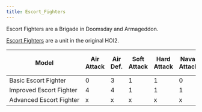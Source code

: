 ```yaml
---
title: Escort_Fighters
---
```

 Escort Fighters are a Brigade in Doomsday and Armageddon.

[Escort Fighters](/wiki/Escort_Fighters_(HOI2) "Escort Fighters (HOI2)") are a unit in the original HOI2.

| Model | Air Attack | Air Def. | Soft Attack | Hard Attack | Naval Attack | Strat Attack | Surface Def | Air Detect | Surface Detect |  | Cost | Build-time | Man-power | Max Speed | Supply Cons. | Fuel Cons. | Range | Upgrade Time Factor | Upgrade Cost Factor |
| --- | --- | --- | --- | --- | --- | --- | --- | --- | --- | --- | --- | --- | --- | --- | --- | --- | --- | --- | --- |
| Basic Escort Fighter | 0 | 3 | 1 | 1 | 0 | 0 | 0 | 1 | 1 |  | x | x | x | x | 0.3 | 0.5 | 400 | x | x |
| Improved Escort Fighter | 4 | 4 | 1 | 1 | 1 | 0 | 0 | 1 | 1 |  | x | x | x | x | 0.3 | 0.6 | 500 | x | x |
| Advanced Escort Fighter | x | x | x | x | x | x | x | x | x |  | x | x | x | x | x | x | x | x | x |